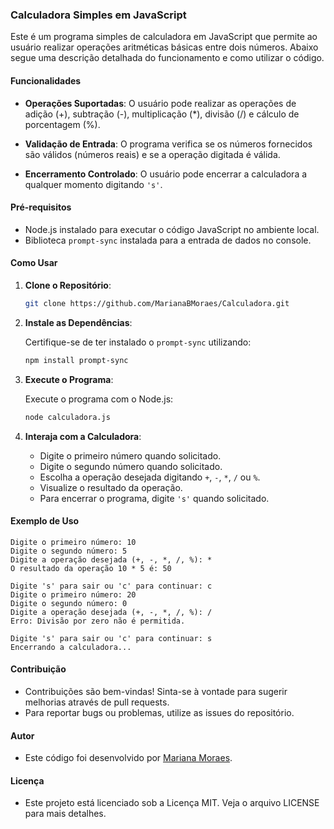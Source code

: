 ### Calculadora Simples em JavaScript

Este é um programa simples de calculadora em JavaScript que permite ao usuário realizar operações aritméticas básicas entre dois números. Abaixo segue uma descrição detalhada do funcionamento e como utilizar o código.

#### Funcionalidades

- **Operações Suportadas**: O usuário pode realizar as operações de adição (+), subtração (-), multiplicação (*), divisão (/) e cálculo de porcentagem (%).
  
- **Validação de Entrada**: O programa verifica se os números fornecidos são válidos (números reais) e se a operação digitada é válida.

- **Encerramento Controlado**: O usuário pode encerrar a calculadora a qualquer momento digitando `'s'`.

#### Pré-requisitos

- Node.js instalado para executar o código JavaScript no ambiente local.
- Biblioteca `prompt-sync` instalada para a entrada de dados no console.

#### Como Usar

1. **Clone o Repositório**:

   ```bash
   git clone https://github.com/MarianaBMoraes/Calculadora.git
   ```

2. **Instale as Dependências**:

   Certifique-se de ter instalado o `prompt-sync` utilizando:

   ```bash
   npm install prompt-sync
   ```

3. **Execute o Programa**:

   Execute o programa com o Node.js:

   ```bash
   node calculadora.js
   ```

4. **Interaja com a Calculadora**:

   - Digite o primeiro número quando solicitado.
   - Digite o segundo número quando solicitado.
   - Escolha a operação desejada digitando `+`, `-`, `*`, `/` ou `%`.
   - Visualize o resultado da operação.
   - Para encerrar o programa, digite `'s'` quando solicitado.

#### Exemplo de Uso

```plaintext
Digite o primeiro número: 10
Digite o segundo número: 5
Digite a operação desejada (+, -, *, /, %): *
O resultado da operação 10 * 5 é: 50

Digite 's' para sair ou 'c' para continuar: c
Digite o primeiro número: 20
Digite o segundo número: 0
Digite a operação desejada (+, -, *, /, %): /
Erro: Divisão por zero não é permitida.

Digite 's' para sair ou 'c' para continuar: s
Encerrando a calculadora...
```

#### Contribuição

- Contribuições são bem-vindas! Sinta-se à vontade para sugerir melhorias através de pull requests.
- Para reportar bugs ou problemas, utilize as issues do repositório.

#### Autor

- Este código foi desenvolvido por [Mariana Moraes](https://github.com/MarianaBMoraes).

#### Licença

- Este projeto está licenciado sob a Licença MIT. Veja o arquivo LICENSE para mais detalhes.
